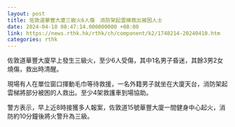 ```yaml
---
layout: post
title: 佐敦道華豐大廈三級火6人傷　消防架起雲梯救出被困人士
date: 2024-04-10 08:47:14.000000000 +08:00
link: https://news.rthk.hk/rthk/ch/component/k2/1748214-20240410.htm
categories: rthk
---
```


佐敦道華豐大廈早上發生三級火，至少6人受傷，其中1名男子昏迷，其餘3男2女燒傷，救出時清醒。

現場有人在單位窗口揮動毛巾等待救援，一名外籍男子就坐在大廈天台，消防架起雲梯將部分被困的人救出。至少4架救護車到場協助。

警方表示，早上近8時接獲多人報案，佐敦道15號華豐大廈一間健身中心起火，消防約10分鐘後將火警升為三級。
